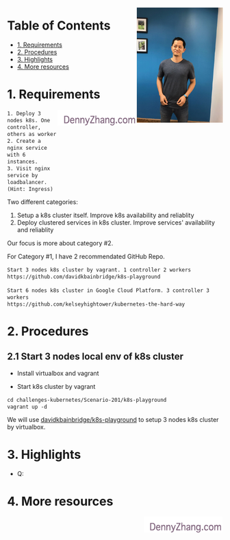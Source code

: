 <a href="https://www.dennyzhang.com"><img align="right" width="201" height="268" src="https://raw.githubusercontent.com/USDevOps/mywechat-slack-group/master/images/denny_201706.png"></a>

Table of Contents
=================

   * [1. Requirements](#1-requirements)
   * [2. Procedures](#2-procedures)
   * [3. Highlights](#3-highlights)
   * [4. More resources](#4-more-resources)

# 1. Requirements
<a href="https://www.dennyzhang.com"><img align="right" width="185" height="37" src="https://raw.githubusercontent.com/USDevOps/mywechat-slack-group/master/images/dns_small.png"></a>

```
1. Deploy 3 nodes k8s. One controller, others as worker
2. Create a nginx service with 6 instances.
3. Visit nginx service by loadbalancer. (Hint: Ingress)
```

Two different categories:
1. Setup a k8s cluster itself. Improve k8s availability and reliablity
2. Deploy clustered services in k8s cluster. Improve services' availability and reliablity

Our focus is more about category #2.

For Category #1, I have 2 recommendated GitHub Repo.
```
Start 3 nodes k8s cluster by vagrant. 1 controller 2 workers
https://github.com/davidkbainbridge/k8s-playground

Start 6 nodes k8s cluster in Google Cloud Platform. 3 controller 3 workers
https://github.com/kelseyhightower/kubernetes-the-hard-way
```

# 2. Procedures

## 2.1 Start 3 nodes local env of k8s cluster
- Install virtualbox and vagrant

- Start k8s cluster by vagrant
```
cd challenges-kubernetes/Scenario-201/k8s-playground
vagrant up -d
```

We will use [davidkbainbridge/k8s-playground](https://github.com/davidkbainbridge/k8s-playground) to setup 3 nodes k8s cluster by virtualbox.

# 3. Highlights
- Q: 

# 4. More resources

<a href="https://www.dennyzhang.com"><img align="right" width="185" height="37" src="https://raw.githubusercontent.com/USDevOps/mywechat-slack-group/master/images/dns_small.png"></a>
